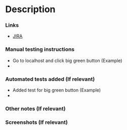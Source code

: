 # Description
<!--- Provide a general summary of your changes -->

### Links
<!--- Relevant links like Figma designs, JIRA tickets, Confluence docs, other PRs, slack discussions, or external references -->
- [JIRA](https://reachsh.atlassian.net/browse/SWAP-713?atlOrigin=eyJpIjoiYmM2NWU1NWFkNWQ1NDg4OThhOTdiYzdkMTVkNDllMzQiLCJwIjoiaiJ9)

### Manual testing instructions
<!--- Provide instructions of relevant manual functionality tests, visual inspection, and environment setup -->
- Go to localhost and click big green button (Example)
- 

### Automated tests added (If relevant)
- Added test for big green button (Example)
- 

### Other notes (If relevant)
<!--- Any other issues the reviewer should be aware of -->

### Screenshots (If relevant)
